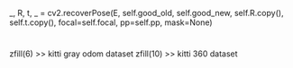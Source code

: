 _, R, t, _ = cv2.recoverPose(E, self.good_old, self.good_new, self.R.copy(), self.t.copy(), focal=self.focal, pp=self.pp, mask=None)

# 
zfill(6) >> kitti gray odom dataset
zfill(10) >> kitti 360 dataset